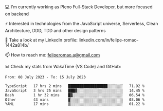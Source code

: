 💻 I'm currently working as Pleno Full-Stack Developer, but more focused on backend

⚡ Interested in technologies from the JavaScript universe, Serverless, Clean Architecture, DDD, TDD and other design patterns

👥 Take a look at my LinkedIn profile: linkedin.com/in/felipe-romao-1442a814b/

📫 How to reach me: feliperomao.a@gmail.com

📊 Check my stats from WakaTime (VS Code) and GitHub:

<!--START_SECTION:waka-->

```txt
From: 08 July 2023 - To: 15 July 2023

TypeScript   17 hrs 2 mins   ██████████████████░░░░░░░   71.92 %
JavaScript   3 hrs 25 mins   ███▓░░░░░░░░░░░░░░░░░░░░░   14.45 %
Bash         1 hr 32 mins    █▓░░░░░░░░░░░░░░░░░░░░░░░   06.54 %
Other        43 mins         ▓░░░░░░░░░░░░░░░░░░░░░░░░   03.06 %
YAML         17 mins         ▒░░░░░░░░░░░░░░░░░░░░░░░░   01.22 %
```

<!--END_SECTION:waka-->
